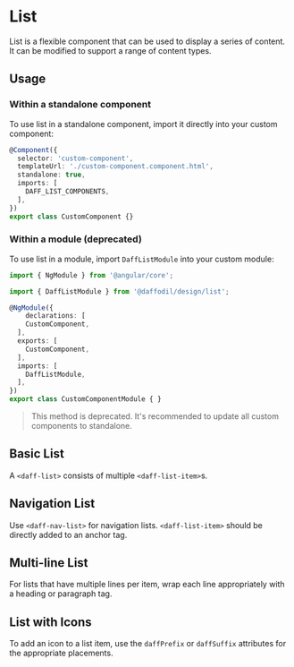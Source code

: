 # List
List is a flexible component that can be used to display a series of content. It can be modified to support a range of content types.

## Usage

### Within a standalone component
To use list in a standalone component, import it directly into your custom component:

```ts
@Component({
  selector: 'custom-component',
  templateUrl: './custom-component.component.html',
  standalone: true,
  imports: [
    DAFF_LIST_COMPONENTS,
  ],
})
export class CustomComponent {}
```

### Within a module (deprecated)
To use list in a module, import `DaffListModule` into your custom module:

```ts
import { NgModule } from '@angular/core';

import { DaffListModule } from '@daffodil/design/list';

@NgModule({
	declarations: [
    CustomComponent,
  ],
  exports: [
    CustomComponent,
  ],
  imports: [
    DaffListModule,
  ],
})
export class CustomComponentModule { }
```

> This method is deprecated. It's recommended to update all custom components to standalone.

## Basic List
A `<daff-list>` consists of multiple `<daff-list-item>`s.

<design-land-example-viewer-container example="basic-list"></design-land-example-viewer-container>

## Navigation List
Use `<daff-nav-list>` for navigation lists. `<daff-list-item>` should be directly added to an anchor tag.

<design-land-example-viewer-container example="nav-list"></design-land-example-viewer-container>

## Multi-line List
For lists that have multiple lines per item, wrap each line appropriately with a heading or paragraph tag.

<design-land-example-viewer-container example="multiline-list"></design-land-example-viewer-container>

## List with Icons
To add an icon to a list item, use the `daffPrefix` or `daffSuffix` attributes for the appropriate placements.

<design-land-example-viewer-container example="icon-list"></design-land-example-viewer-container>
